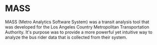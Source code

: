 MASS
====

MASS (Metro Analytics Software System) was a transit analysis tool that was developed for the Los Angeles Country Metropolitan Transportation Authority. It's purpose was to provide a more powerful yet intuitive way to analyze the bus rider data that is collected from their system.
